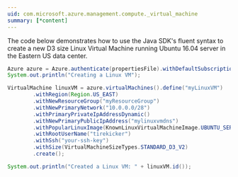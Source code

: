 ```yaml
---
uid: com.microsoft.azure.management.compute._virtual_machine
summary: [*content]
---
```


The code below demonstrates how to use the Java SDK's fluent syntax to create a new D3 size Linux Virtual Machine running Ubuntu 16.04 server in the Eastern US data center.

```java
Azure azure = Azure.authenticate(propertiesFile).withDefaultSubscription();
System.out.println("Creating a Linux VM");

VirtualMachine linuxVM = azure.virtualMachines().define("myLinuxVM")
        .withRegion(Region.US_EAST)
        .withNewResourceGroup("myResourceGroup")
        .withNewPrimaryNetwork("10.0.0.0/28")
        .withPrimaryPrivateIpAddressDynamic()
        .withNewPrimaryPublicIpAddress("mylinuxvmdns")
        .withPopularLinuxImage(KnownLinuxVirtualMachineImage.UBUNTU_SERVER_16_04_LTS)
        .withRootUserName("tirekicker")
        .withSsh("your-ssh-key")
        .withSize(VirtualMachineSizeTypes.STANDARD_D3_V2)
        .create();

System.out.println("Created a Linux VM: " + linuxVM.id());
```

